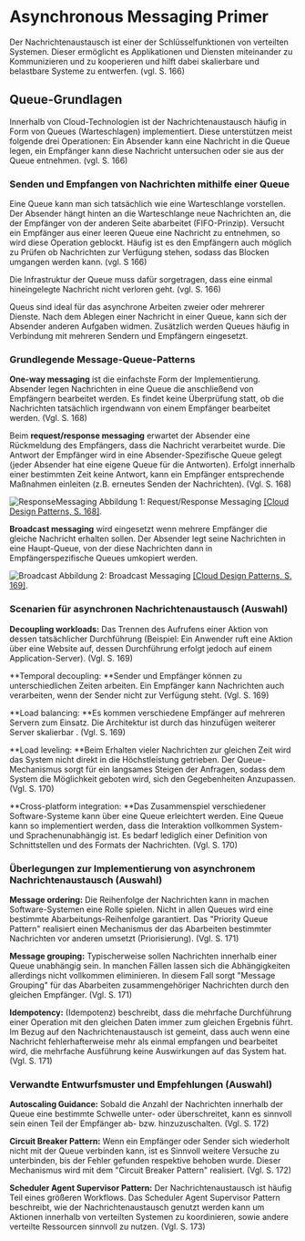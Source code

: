 # Asynchronous Messaging Primer

Der Nachrichtenaustausch ist einer der Schlüsselfunktionen von verteilten Systemen. Dieser ermöglicht es Applikationen und Diensten miteinander zu Kommunizieren und zu kooperieren und hilft dabei skalierbare und belastbare Systeme zu entwerfen. (vgl. S. 166)

## Queue-Grundlagen

Innerhalb von Cloud-Technologien ist der Nachrichtenaustausch häufig in Form von Queues (Warteschlagen) implementiert. Diese unterstützen meist folgende drei Operationen: Ein Absender kann eine Nachricht in die Queue legen, ein Empfänger kann diese Nachricht untersuchen oder sie aus der Queue entnehmen. (vgl. S. 166)

### Senden und Empfangen von Nachrichten mithilfe einer Queue

Eine Queue kann man sich tatsächlich wie eine Warteschlange vorstellen. Der Absender hängt hinten an die Warteschlange neue Nachrichten an, die der Empfänger von der anderen Seite abarbeitet (FIFO-Prinzip). Versucht ein Empfänger aus einer leeren Queue eine Nachricht zu entnehmen, so wird diese Operation geblockt. Häufig ist es den Empfängern auch möglich zu Prüfen ob Nachrichten zur Verfügung stehen, sodass das Blocken umgangen werden kann. (vgl. S 166)

Die Infrastruktur der Queue muss dafür sorgetragen, dass eine einmal hineingelegte Nachricht nicht verloren geht. (vgl. S. 166)

Queus sind ideal für das asynchrone Arbeiten zweier oder mehrerer Dienste. Nach dem Ablegen einer Nachricht in einer Queue, kann sich der Absender anderen Aufgaben widmen. Zusätzlich werden Queues häufig in Verbindung mit mehreren Sendern und Empfängern eingesetzt.

### Grundlegende Message-Queue-Patterns

**One-way messaging** ist die einfachste Form der Implementierung. Absender legen Nachrichten in eine Queue die anschließend von  Empfängern bearbeitet werden. Es findet keine Überprüfung statt, ob die Nachrichten tatsächlich irgendwann von einem Empfänger bearbeitet werden. (Vgl. S. 168)

Beim **request/response messaging** erwartet der Absender eine Rückmeldung des Empfängers, dass die Nachricht verarbeitet wurde. Die Antwort der Empfänger wird in eine Absender-Spezifische Queue gelegt (jeder Absender hat eine eigene Queue für die Antworten). Erfolgt innerhalb einer bestimmten Zeit keine Antwort, kann ein Empfänger entsprechende Maßnahmen einleiten (z.B. erneutes Senden der Nachrichten). (Vgl. S. 168)

![ResponseMessaging](/assets/Response-Messaging.PNG) Abbildung 1: Request/Response Messaging [[Cloud Design Patterns, S. 168]](https://www.google.de/url?sa=t&rct=j&q=&esrc=s&source=web&cd=7&ved=0ahUKEwjBp_bjh-rTAhWIZVAKHR05CSYQFghMMAY&url=https%3A%2F%2Fdownload.microsoft.com%2Fdownload%2FB%2FB%2F6%2FBB69622C-AB5D-4D5F-9A12-B81B952C1169%2FCloudDesignPatternsBook-PDF.pdf&usg=AFQjCNGfN9eRS1NDFxLihCC4R3k-mvGmvg&sig2=yScohHzNzZ06OrbI6Lr51Q&cad=rja "Cloud Design Patterns").

**Broadcast messaging** wird eingesetzt wenn mehrere Empfänger die gleiche Nachricht erhalten sollen. Der Absender legt seine Nachrichten in eine Haupt-Queue, von der diese Nachrichten dann in Empfängerspezifische Queues umkopiert werden. 

![Broadcast](/assets/Broadcast.PNG) Abbildung 2: Broadcast Messaging [[Cloud Design Patterns, S. 169]](https://www.google.de/url?sa=t&rct=j&q=&esrc=s&source=web&cd=7&ved=0ahUKEwjBp_bjh-rTAhWIZVAKHR05CSYQFghMMAY&url=https%3A%2F%2Fdownload.microsoft.com%2Fdownload%2FB%2FB%2F6%2FBB69622C-AB5D-4D5F-9A12-B81B952C1169%2FCloudDesignPatternsBook-PDF.pdf&usg=AFQjCNGfN9eRS1NDFxLihCC4R3k-mvGmvg&sig2=yScohHzNzZ06OrbI6Lr51Q&cad=rja "Cloud Design Patterns").


### Scenarien für asynchronen Nachrichtenaustausch (Auswahl)

**Decoupling workloads:** Das Trennen des Aufrufens einer Aktion von dessen tatsächlicher Durchführung (Beispiel: Ein Anwender ruft eine Aktion über eine Website auf, dessen Durchführung erfolgt jedoch auf einem Application-Server). (Vgl. S. 169)

**Temporal decoupling: **Sender und Empfänger können zu unterschiedlichen Zeiten arbeiten. Ein Empfänger kann Nachrichten auch verarbeiten, wenn der Sender nicht zur Verfügung steht. (Vgl. S. 169)

**Load balancing: **Es kommen verschiedene Empfänger auf mehreren Servern zum Einsatz. Die Architektur ist durch das hinzufügen weiterer Server skalierbar . (Vgl. S. 169)

**Load leveling: **Beim Erhalten vieler Nachrichten zur gleichen Zeit wird das System nicht direkt in die Höchstleistung getrieben. Der Queue-Mechanismus sorgt für ein langsames Steigen der Anfragen, sodass dem System die Möglichkeit geboten wird, sich den Gegebenheiten Anzupassen. (Vgl. S. 170)

**Cross-platform integration: **Das Zusammenspiel verschiedener Software-Systeme kann über eine Queue erleichtert werden. Eine Queue kann so implementiert werden, dass die Interaktion vollkommen System- und Sprachenunabhängig ist. Es bedarf lediglich einer Definition von Schnittstellen und des Formats der Nachrichten. (Vgl. S. 170)

### Überlegungen zur Implementierung von asynchronem Nachrichtenaustausch (Auswahl)

**Message ordering:** Die Reihenfolge der Nachrichten kann in machen Software-Systemen eine Rolle spielen. Nicht in allen Queues wird eine bestimmte Abarbeitungs-Reihenfolge garantiert. Das "Priority Queue Pattern" realisiert einen Mechanismus der das Abarbeiten bestimmter Nachrichten vor anderen umsetzt (Priorisierung). (Vgl. S. 171)

**Message grouping:** Typischerweise sollen Nachrichten innerhalb einer Queue unabhängig sein. In manchen Fällen lassen sich die Abhängigkeiten allerdings nicht vollkommen eliminieren. In diesem Fall sorgt "Message Grouping" für das Abarbeiten zusammengehöriger Nachrichten durch den gleichen Empfänger. (Vgl. S. 171)

**Idempotency:** (Idempotenz) beschreibt, dass die mehrfache Durchführung einer Operation mit den gleichen Daten immer zum gleichen Ergebnis führt. Im Bezug auf den Nachrichtenaustausch ist gemeint, dass auch wenn eine Nachricht fehlerhafterweise mehr als einmal empfangen und bearbeitet wird, die mehrfache Ausführung keine Auswirkungen auf das System hat. (Vgl. S. 171)

### Verwandte Entwurfsmuster und Empfehlungen (Auswahl)

**Autoscaling Guidance:** Sobald die Anzahl der Nachrichten innerhalb der Queue eine bestimmte Schwelle unter- oder überschreitet, kann es sinnvoll sein einen Teil der Empfänger ab- bzw. hinzuzuschalten. (Vgl. S. 172)

**Circuit Breaker Pattern:** Wenn ein Empfänger oder Sender sich wiederholt nicht mit der Queue verbinden kann, ist es Sinnvoll weitere Versuche zu unterbinden, bis der Fehler gefunden respektive behoben wurde. Dieser Mechanismus wird mit dem "Circuit Breaker Pattern" realisiert. (Vgl. S. 172)

**Scheduler Agent Supervisor Pattern:** Der Nachrichtenaustausch ist häufig Teil eines größeren Workflows. Das Scheduler Agent Supervisor Pattern beschreibt, wie der Nachrichtenaustausch genutzt werden kann um Aktionen innerhalb von verteilten Systemen zu koordinieren, sowie andere verteilte Ressourcen sinnvoll zu nutzen. (Vgl. S. 173)

